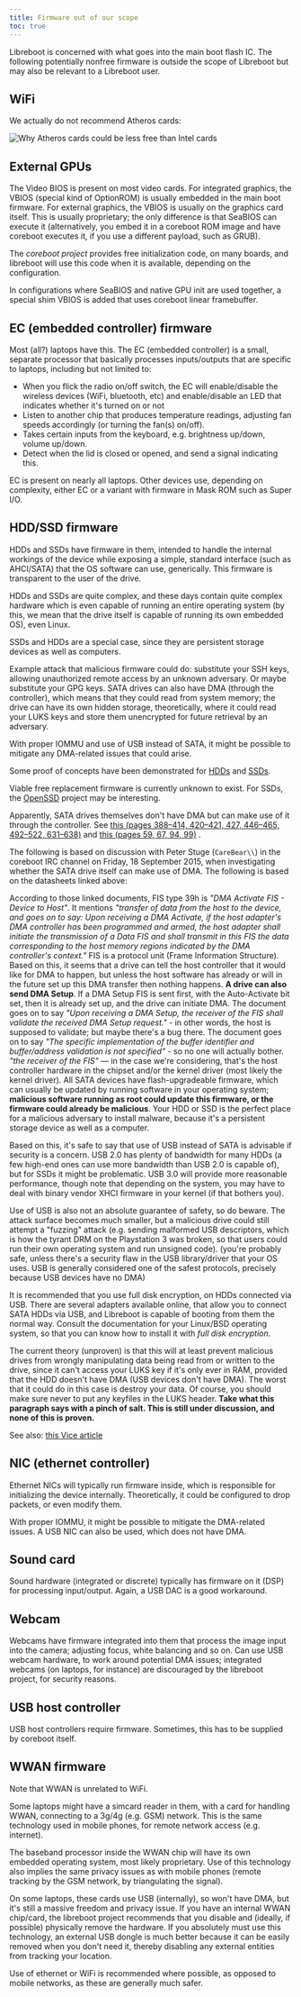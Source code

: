 ```yaml
---
title: Firmware out of our scope
toc: true
---
```


Libreboot is concerned with what goes into the main boot flash IC. The
following potentially nonfree firmware is outside the scope of Libreboot but
may also be relevant to a Libreboot user.

## WiFi

We actually do not recommend Atheros cards:

![Why Atheros cards could be less free than Intel cards](https://av.libreboot.org/firmware.png)

## External GPUs

The Video BIOS is present on most video cards. For integrated graphics, the
VBIOS (special kind of OptionROM) is usually embedded in the main boot
firmware. For external graphics, the VBIOS is usually on the graphics card
itself. This is usually proprietary; the only difference is that SeaBIOS can
execute it (alternatively, you embed it in a coreboot ROM image and have
coreboot executes it, if you use a different payload, such as GRUB).

The *coreboot project* provides free initialization code, on many boards, and
libreboot will use this code when it is available, depending on the
configuration.

In configurations where SeaBIOS and native GPU init are used together, a
special shim VBIOS is added that uses coreboot linear framebuffer.

## EC (embedded controller) firmware 

Most (all?) laptops have this. The EC (embedded controller) is a small,
separate processor that basically processes inputs/outputs that are specific to
laptops, including but not limited to:
-   When you flick the radio on/off switch, the EC will enable/disable the
    wireless devices (WiFi, bluetooth, etc) and enable/disable an LED that
    indicates whether it's turned on or not
-   Listen to another chip that produces temperature readings, adjusting fan
    speeds accordingly (or turning the fan(s) on/off).
-   Takes certain inputs from the keyboard, e.g. brightness up/down, volume
    up/down.
-   Detect when the lid is closed or opened, and send a signal indicating this.

EC is present on nearly all laptops. Other devices use, depending on complexity,
either EC or a variant with firmware in Mask ROM such as Super I/O.

## HDD/SSD firmware 

HDDs and SSDs have firmware in them, intended to handle the internal workings
of the device while exposing a simple, standard interface (such as AHCI/SATA)
that the OS software can use, generically. This firmware is transparent to the
user of the drive.

HDDs and SSDs are quite complex, and these days contain quite complex hardware
which is even capable of running an entire operating system (by this, we mean
that the drive itself is capable of running its own embedded OS), even Linux.

SSDs and HDDs are a special case, since they are persistent storage devices as
well as computers.

Example attack that malicious firmware could do: substitute your SSH keys,
allowing unauthorized remote access by an unknown adversary. Or maybe
substitute your GPG keys. SATA drives can also have DMA (through the
controller), which means that they could read from system memory; the drive can
have its own hidden storage, theoretically, where it could read your LUKS keys
and store them unencrypted for future retrieval by an adversary.

With proper IOMMU and use of USB instead of SATA, it might be possible
to mitigate any DMA-related issues that could arise.

Some proof of concepts have been demonstrated for
[HDDs](https://spritesmods.com/?art=hddhack&page=1) and
[SSDs](http://www.bunniestudios.com/blog/?p=3554).

Viable free replacement firmware is currently unknown to exist. For SSDs, the
[OpenSSD](https://web.archive.org/web/20220425071606/http://www.openssd-project.org/wiki/The_OpenSSD_Project)
project may be interesting.

Apparently, SATA drives themselves don't have DMA but can make use of it
through the controller. See [this (pages 388&ndash;414, 420&ndash;421, 427, 446&ndash;465,
492&ndash;522, 631&ndash;638)](http://web.archive.org/web/20170319043915/http://www.lttconn.com/res/lttconn/pdres/201005/20100521170123066.pdf)
and [this (pages 59, 67, 94,
99)](http://www.intel.co.uk/content/dam/www/public/us/en/documents/technical-specifications/serial-ata-ahci-spec-rev1_3.pdf)
.

The following is based on discussion with Peter Stuge (`CareBear\\`) in the
coreboot IRC channel on Friday, 18 September 2015, when investigating whether
the SATA drive itself can make use of DMA. The following is based on the
datasheets linked above:

According to those linked documents, FIS type 39h is *"DMA Activate FIS -
Device to Host"*. It mentions *"transfer of data from the host to the device,
and goes on to say: Upon receiving a DMA Activate, if the host adapter's DMA
controller has been programmed and armed, the host adapter shall initiate the
transmission of a Data FIS and shall transmit in this FIS the data
corresponding to the host memory regions indicated by the DMA controller's
context."* FIS is a protocol unit (Frame Information Structure). Based on this,
it seems that a drive can tell the host controller that it would like for DMA
to happen, but unless the host software has already or will in the future set
up this DMA transfer then nothing happens. **A drive can also send DMA Setup**.
If a DMA Setup FIS is sent first, with the Auto-Activate bit set, then it is
already set up, and the drive can initiate DMA. The document goes on to say
*"Upon receiving a DMA Setup, the receiver of the FIS shall validate the
received DMA Setup request."* - in other words, the host is supposed to
validate; but maybe there's a bug there. The document goes on to say *"The
specific implementation of the buffer identifier and buffer/address validation
is not specified"* - so no one will actually bother. *"the receiver of the FIS"*
&mdash; in the case we're considering, that's the host controller hardware in
the chipset and/or the kernel driver (most likely the kernel driver). All SATA
devices have flash-upgradeable firmware, which can usually be updated by
running software in your operating system; **malicious software running as root
could update this firmware, or the firmware could already be malicious**. Your
HDD or SSD is the perfect place for a malicious adversary to install malware,
because it's a persistent storage device as well as a computer.

Based on this, it's safe to say that use of USB instead of SATA is advisable if
security is a concern. USB 2.0 has plenty of bandwidth for many HDDs (a few
high-end ones can use more bandwidth than USB 2.0 is capable of), but for SSDs
it might be problematic. USB 3.0 will provide more reasonable performance,
though note that depending on the system, you may have to deal with binary
vendor XHCI firmware in your kernel (if that bothers you).

Use of USB is also not an absolute guarantee of safety, so do beware. The
attack surface becomes much smaller, but a malicious drive could still attempt
a "fuzzing" attack (e.g. sending malformed USB descriptors, which is how the
tyrant DRM on the Playstation 3 was broken, so that users could run their own
operating system and run unsigned code). (you're probably safe, unless there's
a security flaw in the USB library/driver that your OS uses. USB is generally
considered one of the safest protocols, precisely because USB devices have no
DMA)

It is recommended that you use full disk encryption, on HDDs connected via USB.
There are several adapters available online, that allow you to connect SATA
HDDs via USB, and Libreboot is capable of booting from them the normal way.
Consult the documentation for your Linux/BSD operating system, so that you can
know how to install it with *full disk encryption*.

The current theory (unproven) is that this will at least prevent malicious
drives from wrongly manipulating data being read from or written to the drive,
since it can't access your LUKS key if it's only ever in RAM, provided that the
HDD doesn't have DMA (USB devices don't have DMA). The worst that it could do
in this case is destroy your data. Of course, you should make sure never to put
any keyfiles in the LUKS header. **Take what this paragraph says with a pinch
of salt. This is still under discussion, and none of this is proven.**

See also: [this Vice article](https://www.vice.com/en_us/article/ypwkwk/the-nsas-undetectable-hard-drive-hack-was-first-demonstrated-a-year-ago)

## NIC (ethernet controller) 

Ethernet NICs will typically run firmware inside, which is responsible for
initializing the device internally. Theoretically, it could be configured to
drop packets, or even modify them.

With proper IOMMU, it might be possible to mitigate the DMA-related issues. A
USB NIC can also be used, which does not have DMA.

## Sound card 

Sound hardware (integrated or discrete) typically has firmware on it (DSP) for
processing input/output. Again, a USB DAC is a good workaround.

## Webcam 

Webcams have firmware integrated into them that process the image input into
the camera; adjusting focus, white balancing and so on. Can use USB webcam
hardware, to work around potential DMA issues; integrated webcams (on laptops,
for instance) are discouraged by the libreboot project, for security reasons.

## USB host controller 

USB host controllers require firmware. Sometimes, this has to be supplied by
coreboot itself.

## WWAN firmware 

Note that WWAN is unrelated to WiFi.

Some laptops might have a simcard reader in them, with a card for handling
WWAN, connecting to a 3g/4g (e.g. GSM) network. This is the same technology
used in mobile phones, for remote network access (e.g. internet).

The baseband processor inside the WWAN chip will have its own embedded
operating system, most likely proprietary. Use of this technology also implies
the same privacy issues as with mobile phones (remote tracking by the GSM
network, by triangulating the signal).

On some laptops, these cards use USB (internally), so won't have DMA, but it's
still a massive freedom and privacy issue. If you have an internal WWAN
chip/card, the libreboot project recommends that you disable and (ideally, if
possible) physically remove the hardware. If you absolutely must use this
technology, an external USB dongle is much better because it can be easily
removed when you don't need it, thereby disabling any external entities from
tracking your location.

Use of ethernet or WiFi is recommended where possible, as opposed to mobile
networks, as these are generally much safer.

